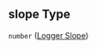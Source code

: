 ## slope Type

`number` ([Logger Slope](iea43_wra_data_model-properties-measurement-location-measurement-location-properties-measurement-point-items-properties-sensor-configuration-items-properties-logger-slope.md))
